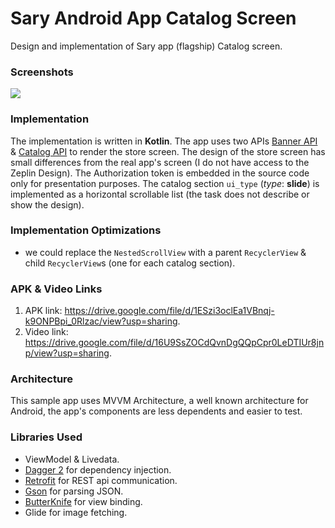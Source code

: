 # Sary Android App Catalog Screen
Design and implementation of Sary app (flagship) Catalog screen.

### Screenshots
<img src="screenshots/store.gif" />

### Implementation
The implementation is written in __Kotlin__. The app uses two APIs [Banner API](https://staging.sary.co/api/v2.5.1/baskets/76097/banners) & [Catalog API](https://staging.sary.co/api/v2.5.1/baskets/76097/catalog/) to render the store screen. The design of the store screen has small differences from the real app's screen (I do not have access to the Zeplin Design). The Authorization token is embedded in the source code only for presentation purposes. The catalog section `ui_type` (*type*: __slide__) is implemented as a horizontal scrollable list (the task does not describe or show the design).

### Implementation Optimizations
* we could replace the `NestedScrollView` with a parent `RecyclerView` & child `RecyclerView`s (one for each catalog section).

### APK & Video Links
1. APK link: <https://drive.google.com/file/d/1ESzi3oclEa1VBnqj-k9ONPBpi_0Rlzac/view?usp=sharing>.
2. Video link: <https://drive.google.com/file/d/16U9SsZOCdQvnDgQQpCpr0LeDTIUr8jnp/view?usp=sharing>.

### Architecture
This sample app uses MVVM Architecture, a well known architecture for Android, the app's components are less dependents and easier to test.

### Libraries Used
* ViewModel & Livedata.
* [Dagger 2][dagger2] for dependency injection.
* [Retrofit][retrofit] for REST api communication.
* [Gson][gson] for parsing JSON.
* [ButterKnife][butterKnife] for view binding.
* Glide for image fetching.

[dagger2]: https://google.github.io/dagger
[retrofit]: http://square.github.io/retrofit
[gson]: https://github.com/google/gson
[butterKnife]: https://github.com/JakeWharton/butterknife